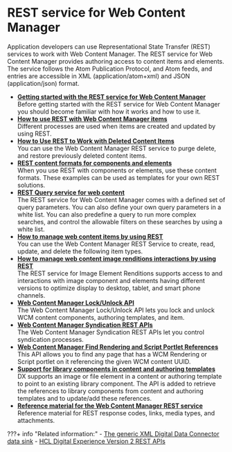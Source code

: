 # REST service for Web Content Manager

Application developers can use Representational State Transfer (REST) services to work with Web Content Manager. The REST service for Web Content Manager provides authoring access to content items and elements. The service follows the Atom Publication Protocol, and Atom feeds, and entries are accessible in XML (application/atom+xml) and JSON (application/json) format.

-   **[Getting started with the REST service for Web Content Manager](wcm_rest_starting.md)**  
Before getting started with the REST service for Web Content Manager you should become familiar with how it works and how to use it.
-   **[How to use REST with Web Content Manager items](wcm_rest_crud_overview.md)**  
Different processes are used when items are created and updated by using REST.
-   **[How to Use REST to Work with Deleted Content Items](../wcm_rest/wcm_rest_deleted_content/index.md)**  
You can use the Web Content Manager REST service to purge delete, and restore previously deleted content items.
-   **[REST content formats for components and elements](wcm_rest_content_formats.md)**  
When you use REST with components or elements, use these content formats. These examples can be used as templates for your own REST solutions.
-   **[REST Query service for web content](../wcm_rest/wcm_rest_query/index.md)**  
The REST service for Web Content Manager comes with a defined set of query parameters. You can also define your own query parameters in a white list. You can also predefine a query to run more complex searches, and control the allowable filters on these searches by using a white list.
-   **[How to manage web content items by using REST](../wcm_rest/wcm_rest_mng_content/index.md)**  
You can use the Web Content Manager REST Service to create, read, update, and delete the following item types.
-   **[How to manage web content image renditions interactions by using REST](manage_web_content_image_renditions_interactions_by_using_rest.md)**  
The REST service for Image Element Renditions supports access to and interactions with image component and elements having different versions to optimize display to desktop, tablet, and smart phone channels.
-   **[Web Content Manager Lock/Unlock API](wcm_REST_web_content_manager_lock_unlock_api.md)**  
The Web Content Manager Lock/Unlock API lets you lock and unlock WCM content components, authoring templates, and item.
-   **[Web Content Manager Syndication REST APIs](wcm_REST_web_content_manager_control_syndication.md)**  
The Web Content Manager Syndication REST APIs let you control syndication processes.
-   **[Web Content Manager Find Rendering and Script Portlet References](wcm_REST_web_content_manager_find_rendering_script_portlet_references.md)**  
This API allows you to find any page that has a WCM Rendering or Script portlet on it referencing the given WCM content UUID.
-   **[Support for library components in content and authoring templates](library_component_support.md)**  
 DX supports an image or file element in a content or authoring template to point to an existing library component. The API is added to retrieve the references to library components from content and authoring templates and to update/add these references.
-   **[Reference material for the Web Content Manager REST service](../wcm_rest/wcm_rest_referencematerial/index.md)**  
Reference material for REST response codes, links, media types, and attachments.


???+ info "Related information:"
    - [The generic XML Digital Data Connector data sink](../../../../../extend_dx/ddc/implementing_user_interactions/sending_data_to_webcontentviewer_portlet/generic_xml_ddc_sink/index.md)
    - [HCL Digital Experience Version 2 REST APIs](https://help.hcltechsw.com/digital-experience/8.5/wcm/dx_v2_rest_api.html)

